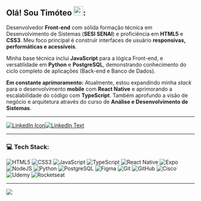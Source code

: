 ## Olá! Sou Timóteo <img src="https://emojis.directory/wp-content/uploads/2022/11/microsoft-teams-gifs_rocket_1f680.png" width="25px"></a>:

Desenvolvedor **Front-end** com sólida formação técnica em Desenvolvimento de Sistemas (**SESI SENAI**) e proficiência em **HTML5** e **CSS3**. Meu foco principal é construir interfaces de usuário **responsivas, performáticas e acessíveis**.

Minha base técnica inclui **JavaScript** para a lógica Front-end, e versatilidade em **Python** e **PostgreSQL**, demonstrando conhecimento do ciclo completo de aplicações (Back-end e Banco de Dados).

**Em constante aprimoramento:** Atualmente, estou expandindo minha *stack* para o desenvolvimento **mobile** com **React Native** e aprimorando a escalabilidade do código com **TypeScript**. Também aprofundo a visão de negócio e arquitetura através do curso de **Análise e Desenvolvimento de Sistemas**.

---

[![LinkedIn Icon](https://img.shields.io/badge/-000000?style=for-the-badge&logo=linkedin&logoColor=ffffff)](SEU_LINK_DO_LINKEDIN)[![LinkedIn Text](https://img.shields.io/badge/LinkedIn-0A66C2?style=for-the-badge&logoColor=white)](https://www.linkedin.com/in/timóteobastos)


---

### 💻 Tech Stack:
![HTML5](https://img.shields.io/badge/HTML5-E34F26?style=for-the-badge&logo=html5&logoColor=E34F26&labelColor=000000)
![CSS3](https://img.shields.io/badge/CSS3-1572B6?style=for-the-badge&logo=css&logoColor=000000&labelColor=000000&color=1572B6&logoColor=000000)
![JavaScript](https://img.shields.io/badge/JavaScript-F7DF1E?style=for-the-badge&logo=javascript&logoColor=F7DF1E&labelColor=000000)
![TypeScript](https://img.shields.io/badge/TypeScript-007ACC?style=for-the-badge&logo=typescript&logoColor=007ACC&labelColor=000000)
![React Native](https://img.shields.io/badge/React_Native-61DAFB?style=for-the-badge&logo=react&logoColor=61DAFB&labelColor=000000)
![Expo](https://img.shields.io/badge/Expo-1F1E26?style=for-the-badge&logo=expo&logoColor=white&labelColor=000000)
![NodeJS](https://img.shields.io/badge/Node.js-6DA55F?style=for-the-badge&logo=node.js&logoColor=6DA55F&labelColor=000000)
![Python](https://img.shields.io/badge/Python-3776AB?style=for-the-badge&logo=python&logoColor=3776AB&labelColor=000000)
![PostgreSQL](https://img.shields.io/badge/PostgreSQL-4169E1?style=for-the-badge&logo=postgresql&logoColor=4169E1&labelColor=000000)
![Figma](https://img.shields.io/badge/Figma-F24E1E?style=for-the-badge&logo=figma&logoColor=F24E1E&labelColor=000000)
![Git](https://img.shields.io/badge/Git-F05033?style=for-the-badge&logo=git&logoColor=F05033&labelColor=000000)
![GitHub](https://img.shields.io/badge/GitHub-22333b?style=for-the-badge&logo=github&logoColor=white&labelColor=000000)
![Cisco](https://img.shields.io/badge/Cisco-049fd9?style=for-the-badge&logo=cisco&logoColor=049fd9&labelColor=000000)
![Udemy](https://img.shields.io/badge/Udemy-A435F0?style=for-the-badge&logo=Udemy&logoColor=white&labelColor=000000&link=https://www.udemy.com/)
![Rocketseat](https://img.shields.io/badge/ROCKETSEAT-271A45?style=for-the-badge&logo=rocket&logoColor=white&labelColor=000000)

---
[![](https://visitcount.itsvg.in/api?id=tiw0t&icon=8&color=12)](https://visitcount.itsvg.in)


<!-- Proudly created with GPRM ( https://gprm.itsvg.in ) -->

